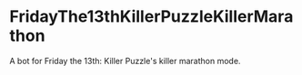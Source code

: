 # FridayThe13thKillerPuzzleKillerMarathon
A bot for Friday the 13th: Killer Puzzle's killer marathon mode.
